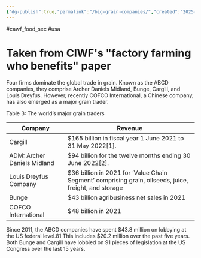 ```yaml
---
{"dg-publish":true,"permalink":"/big-grain-companies/","created":"2025-10-23T10:06:09.500+01:00","updated":"2025-10-23T10:06:09.500+01:00"}
---
```


#cawf_food_sec #usa 

# Taken from CIWF's "factory farming who benefits" paper
Four firms dominate the global trade in grain. Known as the ABCD companies, they comprise
Archer Daniels Midland, Bunge, Cargill, and Louis Dreyfus. However, recently COFCO International,
a Chinese company, has also emerged as a major grain trader. 

Table 3: The world’s major grain traders

| Company                     | Revenue                                                                                               |
| --------------------------- | ----------------------------------------------------------------------------------------------------- |
| Cargill                     | $165 billion in fiscal year 1 June 2021 to 31 May 2022[1].                                            |
| ADM: Archer Daniels Midland | $94 billion for the twelve months ending 30 June 2022[2].                                             |
| Louis Dreyfus Company       | $36 billion in 2021 for ‘Value Chain Segment’ comprising grain, oilseeds, juice, freight, and storage |
| Bunge                       | $43 billion agribusiness net sales in 2021                                                            |
| COFCO International         | $48 billion in 2021                                                                                   |

Since 2011, the ABCD companies have spent $43.8 million on lobbying at the US federal level.81 This
includes $20.2 million over the past five years. Both Bunge and Cargill have lobbied on 91 pieces of
legislation at the US Congress over the last 15 years.